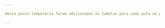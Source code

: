 ```yaml
---

Nesta pasta temporária foram adicionadas as tabelas para cada aula na planilha. Não sabia o que colocar nos campos número e nome, deixei como n/a.

---
```

